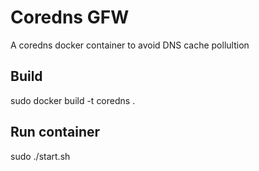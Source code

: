# Coredns GFW
A coredns docker container to avoid DNS cache pollultion

## Build 
sudo docker build -t coredns .

## Run container
sudo ./start.sh
